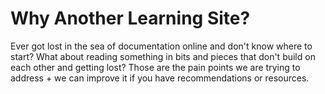 # Why Another Learning Site?

Ever got lost in the sea of documentation online and don't know where to start? What about reading something in bits and pieces that don't build on each other and getting lost? Those are the pain points we are trying to address + we can improve it if you have recommendations or resources. 






